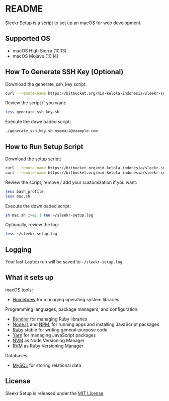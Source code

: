 # README
Sleekr Setup is a script to set up an macOS for web development.

## Supported OS
* macOS High Sierra (10.13)
* macOS Mojave (10.14)

## How To Generate SSH Key (Optional)
Download the generate_ssh_key script:

```sh
curl --remote-name https://bitbucket.org/mid-kelola-indonesia/sleekr-setup/raw/master/generate_ssh_key.sh
```

Review the script if you want:

```sh
less generate_ssh_key.sh
```

Execute the downloaded script:

```sh
./generate_ssh_key.sh myemail@example.com
```

## How to Run Setup Script
Download the setup script:

```sh
curl --remote-name https://bitbucket.org/mid-kelola-indonesia/sleekr-setup/raw/master/bash_profile
curl --remote-name https://bitbucket.org/mid-kelola-indonesia/sleekr-setup/raw/master/mac.sh
```

Review the script, remove / add your customization if you want:

```sh
less bash_profile
less mac.sh
```

Execute the downloaded script:

```sh
sh mac.sh 2>&1 | tee ~/sleekr-setup.log
```

Optionally, review the log:

```sh
less ~/sleekr-setup.log
```

## Logging
Your last Laptop run will be saved to `~/sleekr-setup.log`.

## What it sets up

macOS tools:

* [Homebrew] for managing operating system libraries.

[Homebrew]: http://brew.sh/

Programming languages, package managers, and configuration:

* [Bundler] for managing Ruby libraries
* [Node.js] and [NPM], for running apps and installing JavaScript packages
* [Ruby] stable for writing general-purpose code
* [Yarn] for managing JavaScript packages
* [NVM] as Node Versioning Manager
* [RVM] as Ruby Versioning Manager

[Bundler]: http://bundler.io/
[ImageMagick]: http://www.imagemagick.org/
[Node.js]: http://nodejs.org/
[NPM]: https://www.npmjs.org/
[ASDF]: https://github.com/asdf-vm/asdf
[Ruby]: https://www.ruby-lang.org/en/
[Yarn]: https://yarnpkg.com/en/
[NVM]: https://github.com/creationix/nvm
[RVM]: http://rvm.io

Databases:

* [MySQL] for storing relational data

[Postgres]: http://www.postgresql.org/
[MySQL]: https://www.mysql.com

## License
Sleekr Setup is released under the [MIT License](https://opensource.org/licenses/MIT).
